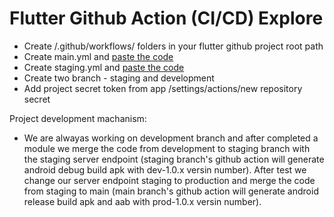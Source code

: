 # Flutter Github Action (CI/CD) Explore

- Create /.github/workflows/ folders in your flutter github project root path
- Create main.yml and [paste the code](https://github.com/zakaria5729/flutter-github-action-explore/blob/main/.github/workflows/main.yml)
- Create staging.yml and [paste the code](https://github.com/zakaria5729/flutter-github-action-explore/blob/main/.github/workflows/staging.yml)
- Create two branch - staging and development
- Add project secret token from app /settings/actions/new repository secret

Project development machanism:
- We are alwayas working on development branch and after completed a module we merge the code from development to staging branch with the staging server endpoint (staging branch's github action will generate android debug build apk with dev-1.0.x versin number). After test we change our server endpoint staging to production and merge the code from staging to main (main branch's github action will generate android release build apk and aab with prod-1.0.x versin number).
